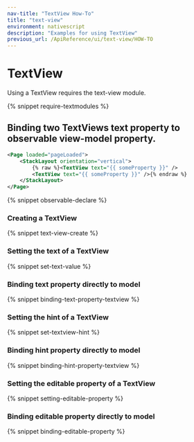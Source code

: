 ```yaml
---
nav-title: "TextView How-To"
title: "text-view"
environment: nativescript
description: "Examples for using TextView"
previous_url: /ApiReference/ui/text-view/HOW-TO
---
```


# TextView

Using a TextView requires the text-view module.

{% snippet require-textmodules %}

## Binding two TextViews text property to observable view-model property.

``` XML
<Page loaded="pageLoaded">
    <StackLayout orientation="vertical">
        {% raw %}<TextView text="{{ someProperty }}" />
        <TextView text="{{ someProperty }}" />{% endraw %}
    </StackLayout>
</Page>
```

{% snippet observable-declare %}

### Creating a TextView

{% snippet text-view-create %}

### Setting the text of a TextView

{% snippet set-text-value %}

### Binding text property directly to model

{% snippet binding-text-property-textview %}

### Setting the hint of a TextView

{% snippet set-textview-hint %}

### Binding hint property directly to model

{% snippet binding-hint-property-textview %}

### Setting the editable property of a TextView

{% snippet setting-editable-property %}

### Binding editable property directly to model

{% snippet binding-editable-property %}
